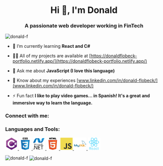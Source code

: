 <h1 align="center">Hi 👋, I'm Donald</h1>
<h3 align="center">A passionate web developer working in FinTech</h3>

<p align="left"> <img src="https://komarev.com/ghpvc/?username=donald-f&label=Profile%20views&color=0e75b6&style=flat" alt="donald-f" /> </p>

- 🌱 I’m currently learning **React and C#**

- 👨‍💻 All of my projects are available at [https://donaldflobeck-portfolio.netlify.app/](https://donaldflobeck-portfolio.netlify.app/)

- 💬 Ask me about **JavaScript (I love this language)**

- 📄 Know about my experiences [www.linkedin.com/in/donald-flobeck/](www.linkedin.com/in/donald-flobeck/)

- ⚡ Fun fact **I like to play video games... in Spanish! It's a great and immersive way to learn the language.**

<h3 align="left">Connect with me:</h3>
<p align="left">
</p>

<h3 align="left">Languages and Tools:</h3>
<p align="left"> <a href="https://www.w3schools.com/cs/" target="_blank" rel="noreferrer"> <img src="https://raw.githubusercontent.com/devicons/devicon/master/icons/csharp/csharp-original.svg" alt="csharp" width="40" height="40"/> </a> <a href="https://www.w3schools.com/css/" target="_blank" rel="noreferrer"> <img src="https://raw.githubusercontent.com/devicons/devicon/master/icons/css3/css3-original-wordmark.svg" alt="css3" width="40" height="40"/> </a> <a href="https://dotnet.microsoft.com/" target="_blank" rel="noreferrer"> <img src="https://raw.githubusercontent.com/devicons/devicon/master/icons/dot-net/dot-net-original-wordmark.svg" alt="dotnet" width="40" height="40"/> </a> <a href="https://www.w3.org/html/" target="_blank" rel="noreferrer"> <img src="https://raw.githubusercontent.com/devicons/devicon/master/icons/html5/html5-original-wordmark.svg" alt="html5" width="40" height="40"/> </a> <a href="https://developer.mozilla.org/en-US/docs/Web/JavaScript" target="_blank" rel="noreferrer"> <img src="https://raw.githubusercontent.com/devicons/devicon/master/icons/javascript/javascript-original.svg" alt="javascript" width="40" height="40"/> </a> <a href="https://www.mysql.com/" target="_blank" rel="noreferrer"> <img src="https://raw.githubusercontent.com/devicons/devicon/master/icons/mysql/mysql-original-wordmark.svg" alt="mysql" width="40" height="40"/> </a> <a href="https://reactjs.org/" target="_blank" rel="noreferrer"> <img src="https://raw.githubusercontent.com/devicons/devicon/master/icons/react/react-original-wordmark.svg" alt="react" width="40" height="40"/> </a> </p>

<p><img align="left" src="https://github-readme-stats.vercel.app/api/top-langs?username=donald-f&show_icons=true&locale=en&layout=compact" alt="donald-f" /></p>

<p>&nbsp;<img align="center" src="https://github-readme-stats.vercel.app/api?username=donald-f&show_icons=true&locale=en" alt="donald-f" /></p>
